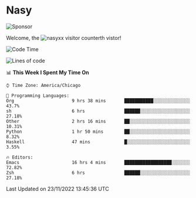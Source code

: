 # Nasy

<!--
<p align="center">
<img height="200" src="https://github-readme-stats.vercel.app/api?username=nasyxx&count_private=true&show_icons=true&theme=dracula&include_all_commits=true"/>
<img height="200" src="https://github-readme-stats.vercel.app/api/top-langs/?username=nasyxx&theme=dracula&hide=html,jupyter+notebook&count_private=true&show_icons=true"/>
</p>

  
----------------
-->

![Sponsor](https://img.shields.io/static/v1.svg?label=Sponsor&message=%E2%9D%A4&logo=GitHub&style=flat&color=pink)
 
Welcome, the ![nasyxx visitor counter](https://count.getloli.com/get/@nasyxx?theme=rule34)th vistor!
 
<!--START_SECTION:waka-->
![Code Time](http://img.shields.io/badge/Code%20Time-2%2C860%20hrs%2012%20mins-blue)

![Lines of code](https://img.shields.io/badge/From%20Hello%20World%20I%27ve%20Written-5%20Million%20lines%20of%20code-blue)

📊 **This Week I Spent My Time On** 

```text
⌚︎ Time Zone: America/Chicago

💬 Programming Languages: 
Org                      9 hrs 38 mins       ███████████░░░░░░░░░░░░░░   43.7% 
sh                       6 hrs               ██████░░░░░░░░░░░░░░░░░░░   27.18% 
Other                    2 hrs 16 mins       ██░░░░░░░░░░░░░░░░░░░░░░░   10.31% 
Python                   1 hr 50 mins        ██░░░░░░░░░░░░░░░░░░░░░░░   8.32% 
Haskell                  47 mins             █░░░░░░░░░░░░░░░░░░░░░░░░   3.55%

🔥 Editors: 
Emacs                    16 hrs 4 mins       ██████████████████░░░░░░░   72.82% 
Zsh                      6 hrs               ██████░░░░░░░░░░░░░░░░░░░   27.18%

```


 Last Updated on 23/11/2022 13:45:36 UTC
<!--END_SECTION:waka-->

<!-- ![visitors](https://visitor-badge.laobi.icu/badge?page_id=nasyxx.nasyxx) -->
